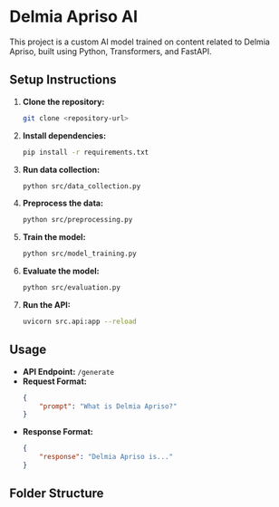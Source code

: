 # Delmia Apriso AI

This project is a custom AI model trained on content related to Delmia Apriso, built using Python, Transformers, and FastAPI.

## Setup Instructions

1. **Clone the repository:**
    ```bash
    git clone <repository-url>
    ```

2. **Install dependencies:**
    ```bash
    pip install -r requirements.txt
    ```

3. **Run data collection:**
    ```bash
    python src/data_collection.py
    ```

4. **Preprocess the data:**
    ```bash
    python src/preprocessing.py
    ```

5. **Train the model:**
    ```bash
    python src/model_training.py
    ```

6. **Evaluate the model:**
    ```bash
    python src/evaluation.py
    ```

7. **Run the API:**
    ```bash
    uvicorn src.api:app --reload
    ```

## Usage

- **API Endpoint:** `/generate`
- **Request Format:**
    ```json
    {
        "prompt": "What is Delmia Apriso?"
    }
    ```
- **Response Format:**
    ```json
    {
        "response": "Delmia Apriso is..."
    }
    ```

## Folder Structure

